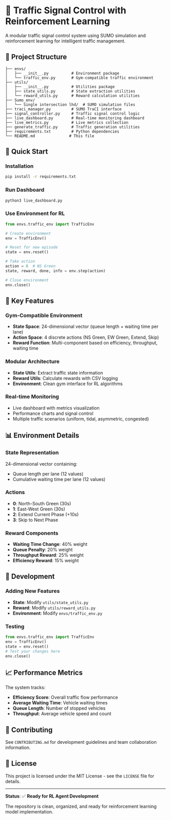 # 🚦 Traffic Signal Control with Reinforcement Learning

A modular traffic signal control system using SUMO simulation and reinforcement learning for intelligent traffic management.

## 📁 **Project Structure**

```
├── envs/
│   ├── __init__.py          # Environment package
│   └── traffic_env.py       # Gym-compatible traffic environment
├── utils/
│   ├── __init__.py          # Utilities package
│   ├── state_utils.py       # State extraction utilities
│   └── reward_utils.py      # Reward calculation utilities
├── Sumo_env/
│   └── Single intersection lhd/  # SUMO simulation files
├── traci_manager.py         # SUMO TraCI interface
├── signal_controller.py     # Traffic signal control logic
├── live_dashboard.py        # Real-time monitoring dashboard
├── live_metrics.py          # Live metrics collection
├── generate_traffic.py      # Traffic generation utilities
├── requirements.txt         # Python dependencies
└── README.md               # This file
```

## 🚀 **Quick Start**

### **Installation**
```bash
pip install -r requirements.txt
```

### **Run Dashboard**
```bash
python3 live_dashboard.py
```

### **Use Environment for RL**
```python
from envs.traffic_env import TrafficEnv

# Create environment
env = TrafficEnv()

# Reset for new episode
state = env.reset()

# Take action
action = 0  # NS Green
state, reward, done, info = env.step(action)

# Close environment
env.close()
```

## 🎯 **Key Features**

### **Gym-Compatible Environment**
- **State Space**: 24-dimensional vector (queue length + waiting time per lane)
- **Action Space**: 4 discrete actions (NS Green, EW Green, Extend, Skip)
- **Reward Function**: Multi-component based on efficiency, throughput, waiting time

### **Modular Architecture**
- **State Utils**: Extract traffic state information
- **Reward Utils**: Calculate rewards with CSV logging
- **Environment**: Clean gym interface for RL algorithms

### **Real-time Monitoring**
- Live dashboard with metrics visualization
- Performance charts and signal control
- Multiple traffic scenarios (uniform, tidal, asymmetric, congested)

## 📊 **Environment Details**

### **State Representation**
24-dimensional vector containing:
- Queue length per lane (12 values)
- Cumulative waiting time per lane (12 values)

### **Actions**
- **0**: North-South Green (30s)
- **1**: East-West Green (30s)  
- **2**: Extend Current Phase (+10s)
- **3**: Skip to Next Phase

### **Reward Components**
- **Waiting Time Change**: 40% weight
- **Queue Penalty**: 20% weight
- **Throughput Reward**: 25% weight
- **Efficiency Reward**: 15% weight

## 🔧 **Development**

### **Adding New Features**
- **State**: Modify `utils/state_utils.py`
- **Reward**: Modify `utils/reward_utils.py`
- **Environment**: Modify `envs/traffic_env.py`

### **Testing**
```python
from envs.traffic_env import TrafficEnv
env = TrafficEnv()
state = env.reset()
# Test your changes here
env.close()
```

## 📈 **Performance Metrics**

The system tracks:
- **Efficiency Score**: Overall traffic flow performance
- **Average Waiting Time**: Vehicle waiting times
- **Queue Length**: Number of stopped vehicles
- **Throughput**: Average vehicle speed and count

## 🤝 **Contributing**

See `CONTRIBUTING.md` for development guidelines and team collaboration information.

## 📄 **License**

This project is licensed under the MIT License - see the `LICENSE` file for details.

---

**Status**: ✅ **Ready for RL Agent Development**

The repository is clean, organized, and ready for reinforcement learning model implementation.
